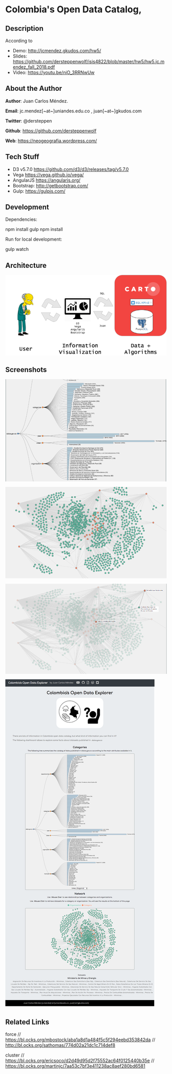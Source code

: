 # Colombia's Open Data Catalog, 

## Description

According to 

* Demo: http://jcmendez.gkudos.com/hw5/
* Slides: https://github.com/dersteppenwolf/isis4822/blob/master/hw5/hw5.jc.mendez_fall_2018.pdf
* Video: https://youtu.be/niO_3RRNwUw

## About the Author 

**Author**: Juan Carlos Méndez.   

**Email**: jc.mendez[~at~]uniandes.edu.co , juan[~at~]gkudos.com

**Twitter**: @dersteppen

**Github**: https://github.com/dersteppenwolf

**Web**: https://neogeografia.wordpress.com/

## Tech Stuff

* D3 v5.7.0 https://github.com/d3/d3/releases/tag/v5.7.0
* Vega https://vega.github.io/vega/
* AngularJS https://angularjs.org/
* Bootstrap: http://getbootstrap.com/
* Gulp: https://gulpjs.com/

## Development

Dependencies: 

  npm install gulp
  npm install

Run for local development:

  gulp watch


## Architecture

![alt text](https://raw.githubusercontent.com/dersteppenwolf/isis4822/master/hw5/images/architecture2.png "Architecture")

## Screenshots

![alt text](https://raw.githubusercontent.com/dersteppenwolf/isis4822/master/hw5/images/a.png "Visualization")

![alt text](https://raw.githubusercontent.com/dersteppenwolf/isis4822/master/hw5/images/b.png "Visualization")

![alt text](https://raw.githubusercontent.com/dersteppenwolf/isis4822/master/hw5/images/c.png "Visualization")


![alt text](https://raw.githubusercontent.com/dersteppenwolf/isis4822/master/hw5/images/page_screenshot2.png "Visualization")



## Related Links

force
// https://bl.ocks.org/mbostock/aba1a8d1a484f5c5f294eebd353842da
// http://bl.ocks.org/sathomas/774d02a21dc1c714def8 


cluster
// https://bl.ocks.org/ericsoco/d2d49d95d2f75552ac64f0125440b35e
// https://bl.ocks.org/martinjc/7aa53c7bf3e411238ac8aef280bd6581






